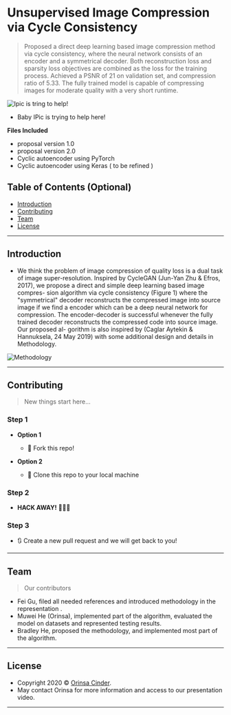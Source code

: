 
# Unsupervised Image Compression via Cycle Consistency

> Proposed a direct deep learning based image compression method via cycle consistency, where the neural network consists of an encoder and a symmetrical decoder. Both reconstruction loss and sparsity loss objectives are combined as the loss for the training process. Achieved a PSNR of 21 on validation set, and compression ratio of 5.33. The fully trained model is capable of compressing images for moderate quality with a very short runtime.


<a><img src="https://tva1.sinaimg.cn/large/007S8ZIlgy1ggd8xns01bj31sz0u0jvn.jpg" title="Ipic is tring to help!" alt="Ipic is tring to help!"></a>

- Baby IPic is trying to help here!


**Files Included**

- proposal version 1.0
- proposal version 2.0
- Cyclic autoencoder using PyTorch
- Cyclic autoencoder using Keras ( to be refined )


## Table of Contents (Optional)


- [Introduction](#Introduction)
- [Contributing](#contributing)
- [Team](#team)
- [License](#license)

---

## Introduction

- We think the problem of image compression of quality loss is a dual task of image super-resolution. Inspired by CycleGAN (Jun-Yan Zhu & Efros, 2017), we propose a direct and simple deep learning based image compres- sion algorithm via cycle consistency (Figure 1) where the "symmetrical" decoder reconstructs the compressed image into source image if we find a encoder which can be a deep neural network for compression. The encoder-decoder is successful whenever the fully trained decoder reconstructs the compressed code into source image. Our proposed al- gorithm is also inspired by (Caglar Aytekin & Hannuksela, 24 May 2019) with some additional design and details in Methodology.

<a><img src="https://tva1.sinaimg.cn/large/007S8ZIlgy1ggd8f3yayyj31hf0u0njs.jpg" title="Methodology" alt="Methodology"></a>

---

## Contributing

> New things start here...

### Step 1

- **Option 1**
    - 🍴 Fork this repo!

- **Option 2**
    - 👯 Clone this repo to your local machine

### Step 2

- **HACK AWAY!** 🔨🔨🔨

### Step 3

- 🔃 Create a new pull request and we will get back to you!

---

## Team

> Our contributors

- Fei Gu, filed all needed references and introduced methodology in the representation .
- Muwei He (Orinsa), implemented part of the algorithm, evaluated the model on datasets and represented testing results.
- Bradley He, proposed the methodology, and implemented most part of the algorithm.

---

## License

- Copyright 2020 © <a href="https://github.com/OrinsaCinder" target="_blank">Orinsa Cinder</a>.
- May contact Orinsa for more information and access to our presentation video.
---
